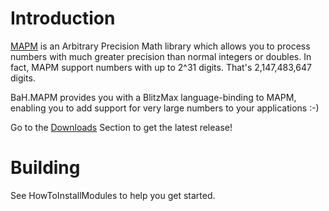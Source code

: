 # Introduction #

[MAPM](http://www.tc.umn.edu/~ringx004/mapm-main.html) is an Arbitrary Precision Math library which allows you to process numbers with much greater precision than normal integers or doubles. In fact, MAPM support numbers with up to 2^31 digits. That's 2,147,483,647 digits.

BaH.MAPM provides you with a BlitzMax language-binding to MAPM, enabling you to add support for very large numbers to your applications :-)

Go to the [Downloads](http://code.google.com/p/maxmods/downloads/list) Section to get the latest release!


# Building #

See HowToInstallModules to help you get started.